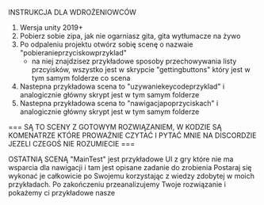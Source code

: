 INSTRUKCJA DLA WDROŻENIOWCÓW

1. Wersja unity 2019+
2. Pobierz sobie zipa, jak nie ogarniasz gita, gita wytłumacze na żywo
3. Po odpaleniu projektu otwórz sobię scenę o nazwaie "pobieranieprzyciskowprzyklad"
    - na niej znajdzisez przykładowe sposoby przechowywania listy przcyisków, wszystko jest w skrypcie "gettingbuttons" który jest w tym samym folderze co scena
4. Nastepna przykładowa scena to "uzywaniekeycodeprzyklad" i analogicznie główny skrypt jest w tym samym folderze
5. Nastepna przykładowa scena to "nawigacjapoprzyciskach" i analogicznie główny skrypt jest w tym samym folderze

=== SĄ TO SCENY Z GOTOWYM ROZWIĄZANIEM, W KODZIE SĄ KOMENATRZE KTÓRE PROWAŻNIE CZYTAĆ I PYTAĆ MNIE NA DISCORDZIE JEZELI CZEGOŚ NIE ROZUMIECIE ===

OSTATNIĄ SCENĄ "MainTest" jest przykładowe UI z gry które nie ma wsparcia dla nawigacji i tam jest opisane zadanie do zrobienia
Postaraj się wykonać je całkowicie po Swojemu korzystając z wiedzy zdobytej w moich przykładach.
Po zakończeniu przeanalizujemy Twoje rozwiązanie i pokażemy ci przykładowe nasze
